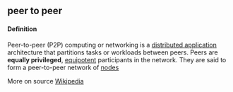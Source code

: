 ## peer to peer

<h4>Definition</h4><p>Peer-to-peer (P2P) computing or networking is a <a href="https://en.wikipedia.org/wiki/Distributed_application">distributed application</a> architecture that partitions tasks or workloads between peers. Peers are <strong>equally privileged</strong>, <a href="https://en.wikipedia.org/wiki/Equipotent">equipotent</a> participants in the network. They are said to form a peer-to-peer network of <a href="https://en.wikipedia.org/wiki/Node_(networking)">nodes</a></p><p>More on source <a href="https://en.wikipedia.org/wiki/Peer-to-peer">Wikipedia</a> </p>

